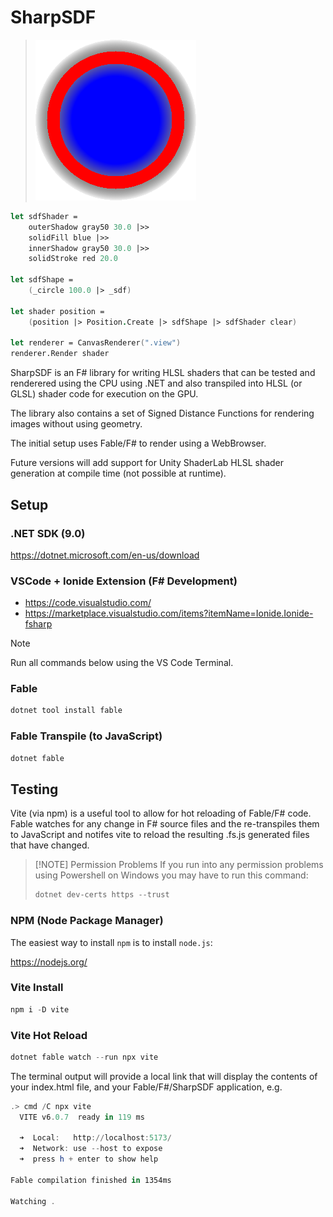 # SharpSDF

> ![alt text](docs/images/SharpSDF-Example.png)

```fsharp
let sdfShader =
    outerShadow gray50 30.0 |>>
    solidFill blue |>> 
    innerShadow gray50 30.0 |>> 
    solidStroke red 20.0
    
let sdfShape =
    (_circle 100.0 |> _sdf)

let shader position =
    (position |> Position.Create |> sdfShape |> sdfShader clear) 

let renderer = CanvasRenderer(".view")
renderer.Render shader
```

SharpSDF is an F# library for writing HLSL shaders that can be tested and renderered using the CPU using .NET and also transpiled into HLSL (or GLSL) shader code for execution on the GPU.

The library also contains a set of Signed Distance Functions for rendering images without using geometry.

The initial setup uses Fable/F# to render using a WebBrowser.

Future versions will add support for Unity ShaderLab HLSL shader generation at compile time (not possible at runtime).

## Setup

### .NET SDK (9.0)

https://dotnet.microsoft.com/en-us/download

### VSCode + Ionide Extension (F# Development)

- https://code.visualstudio.com/
- https://marketplace.visualstudio.com/items?itemName=Ionide.Ionide-fsharp

> [!NOTE]
> Run all commands below using the VS Code Terminal.

### Fable

```powershell
dotnet tool install fable
```

### Fable Transpile (to JavaScript)

```powershell
dotnet fable
```

## Testing

Vite (via npm) is a useful tool to allow for hot reloading of Fable/F# code. Fable watches for any change in F# source files and the re-transpiles them to JavaScript and notifes vite to reload the resulting .fs.js generated files that have changed.

> [!NOTE] Permission Problems
> If you run into any permission problems using Powershell on Windows
> you may have to run this command:
>
> ```powershell
> dotnet dev-certs https --trust
> ```

### NPM (Node Package Manager)

The easiest way to install `npm` is to install `node.js`:

https://nodejs.org/

### Vite Install

```powershell
npm i -D vite 
```

### Vite Hot Reload

```powershell
dotnet fable watch --run npx vite
```

The terminal output will provide a local link that will display the contents of your index.html file, and your Fable/F#/SharpSDF application, e.g.

```powershell
.> cmd /C npx vite
  VITE v6.0.7  ready in 119 ms

  ➜  Local:   http://localhost:5173/
  ➜  Network: use --host to expose
  ➜  press h + enter to show help

Fable compilation finished in 1354ms

Watching .
```
